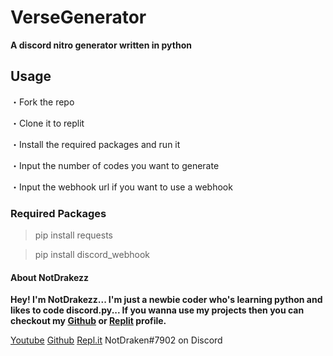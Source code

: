 # VerseGenerator
**A discord nitro generator written in python**

## Usage
・Fork the repo

・Clone it to replit

・Install the required packages and run it

・Input the number of codes you want to generate

・Input the webhook url if you want to use a webhook

### Required Packages
> pip install requests

> pip install discord_webhook

#### About NotDrakezz

**Hey! I'm NotDrakezz... I'm just a newbie coder who's learning python and likes to code discord.py... If you wanna use my projects then you can checkout my [Github](https://github.com/NotDrakezz) or [Replit](https://replit.com/@NotDrakezz) profile.**

[Youtube]()
[Github](https://github.com/NotDrakezz)
[Repl.it](https://replit.com/@NotDrakezz)
NotDraken#7902 on Discord
